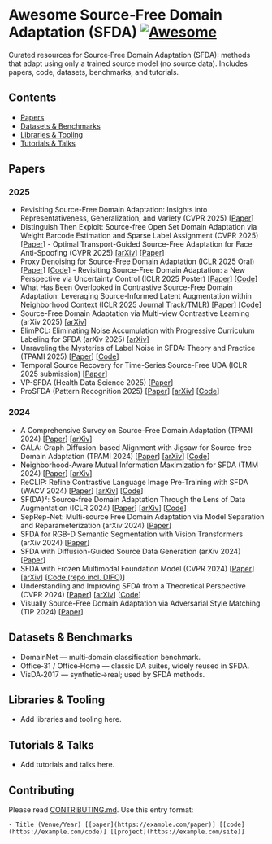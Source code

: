 # Awesome Source‑Free Domain Adaptation (SFDA) [![Awesome](https://awesome.re/badge.svg)](https://awesome.re)

Curated resources for Source‑Free Domain Adaptation (SFDA): methods that adapt using only a trained source model (no source data). Includes papers, code, datasets, benchmarks, and tutorials.
<!--lint disable awesome-github repo-url -->

## Contents
- [Papers](#papers)
- [Datasets & Benchmarks](#datasets--benchmarks)
- [Libraries & Tooling](#libraries--tooling)
- [Tutorials & Talks](#tutorials--talks)

## Papers
### 2025 
- Revisiting Source-Free Domain Adaptation: Insights into Representativeness, Generalization, and Variety (CVPR 2025) [[Paper](https://openaccess.thecvf.com/content/CVPR2025/html/Zhu_Revisiting_Source-Free_Domain_Adaptation_Insights_into_Representativeness_Generalization_and_Variety_CVPR_2025_paper.html)]
- Distinguish Then Exploit: Source-free Open Set Domain Adaptation via Weight Barcode Estimation and Sparse Label Assignment (CVPR 2025) [[Paper](https://openaccess.thecvf.com/content/CVPR2025/html/Zhao_Distinguish_Then_Exploit_Source-Free_Open_Set_Domain_Adaptation_via_Weight_Barcode_Estimation_CVPR_2025_paper.html)] - Optimal Transport-Guided Source-Free Adaptation for Face Anti-Spoofing (CVPR 2025) [[arXiv](https://arxiv.org/abs/2503.22984)] [[Paper](https://cvpr.thecvf.com/virtual/2025/poster/33252)]
- Proxy Denoising for Source-Free Domain Adaptation (ICLR 2025 Oral) [[Paper](https://openreview.net/forum?id=FIj9IEPCKr)] [[Code](https://github.com/tntek/source-free-domain-adaptation)] - Revisiting Source-Free Domain Adaptation: a New Perspective via Uncertainty Control (ICLR 2025 Poster) [[Paper](https://openreview.net/forum?id=nx9Z5Kva96)] [[Code](https://github.com/xugezheng/UCon_SFDA)]
- What Has Been Overlooked in Contrastive Source-Free Domain Adaptation: Leveraging Source-Informed Latent Augmentation within Neighborhood Context (ICLR 2025 Journal Track/TMLR) [[Paper](https://openreview.net/forum?id=iulMde3dP1)] [[Code](https://github.com/JingWang18/SiLAN)]
- Source-Free Domain Adaptation via Multi-view Contrastive Learning (arXiv 2025) [[arXiv](https://arxiv.org/abs/2507.03321)]
- ElimPCL: Eliminating Noise Accumulation with Progressive Curriculum Labeling for SFDA (arXiv 2025) [[arXiv](https://arxiv.org/abs/2503.23712)]
- Unraveling the Mysteries of Label Noise in SFDA: Theory and Practice (TPAMI 2025) [[Paper](https://www.computer.org/csdl/journal/tp/2025/05/10858421/23VPxGAlL4Q)] [[Code](https://github.com/xugezheng/labelNoiseInSFDA)]
- Temporal Source Recovery for Time-Series Source-Free UDA (ICLR 2025 submission) [[Paper](https://openreview.net/forum?id=GhM63V7z6v)]
- VP-SFDA (Health Data Science 2025) [[Paper](https://link.springer.com/article/10.1007/s42399-025-00184-9)]
- ProSFDA (Pattern Recognition 2025) [[Paper](https://www.sciencedirect.com/science/article/pii/S0031320320301556)] [[arXiv](https://arxiv.org/abs/2207.09823)] [[Code](https://github.com/ProSFDA)]

### 2024
- A Comprehensive Survey on Source-Free Domain Adaptation (TPAMI 2024) [[Paper](https://ieeexplore.ieee.org/document/10533539)] [[arXiv](https://arxiv.org/abs/2302.11803)]
- GALA: Graph Diffusion-based Alignment with Jigsaw for Source-free Domain Adaptation (TPAMI 2024) [[Paper](https://ieeexplore.ieee.org/document/10405692)] [[arXiv](https://arxiv.org/abs/2307.08740)] [[Code](https://github.com/Jerry-Luo-98/GALA)]
- Neighborhood-Aware Mutual Information Maximization for SFDA (TMM 2024) [[Paper](https://ieeexplore.ieee.org/document/10603809)] [[arXiv](https://arxiv.org/abs/2403.18239)]
- ReCLIP: Refine Contrastive Language Image Pre-Training with SFDA (WACV 2024) [[Paper](https://openaccess.thecvf.com/content/WACV2024/html/Yao_ReCLIP_Refine_Contrastive_Language_Image_Pre-Training_with_Source-Free_Domain_Adaptation_WACV_2024_paper.html)] [[arXiv](https://arxiv.org/abs/2310.10893)] [[Code](https://github.com/parasol-team/reclip)]
- SF(DA)²: Source-free Domain Adaptation Through the Lens of Data Augmentation (ICLR 2024) [[Paper](https://openreview.net/forum?id=4WJ1X0XyBI)] [[arXiv](https://arxiv.org/abs/2312.08566)] [[Code](https://github.com/shinyflight/SFDA2)]
- SepRep-Net: Multi-source Free Domain Adaptation via Model Separation and Reparameterization (arXiv 2024) [[Paper](https://arxiv.org/abs/2402.08249)]
- SFDA for RGB-D Semantic Segmentation with Vision Transformers (arXiv 2024) [[Paper](https://arxiv.org/abs/2406.19533)]
- SFDA with Diffusion-Guided Source Data Generation (arXiv 2024) [[Paper](https://arxiv.org/abs/2401.12047)]
- SFDA with Frozen Multimodal Foundation Model (CVPR 2024) [[Paper](https://openaccess.thecvf.com/content/CVPR2024/html/Tang_Source-Free_Domain_Adaptation_with_Frozen_Multimodal_Foundation_Model_CVPR_2024_paper.html)] [[arXiv](https://arxiv.org/abs/2403.11066)] [[Code (repo incl. DIFO)](https://github.com/tntek/source-free-domain-adaptation)]
- Understanding and Improving SFDA from a Theoretical Perspective (CVPR 2024) [[Paper](https://openaccess.thecvf.com/content/CVPR2024/html/Kawasaki_Understanding_and_Improving_Source-free_Domain_Adaptation_from_a_Theoretical_Perspective_CVPR_2024_paper.html)] [[arXiv](https://arxiv.org/abs/2403.15957)] [[Code](https://github.com/nttcslab/improved_sfda)]
- Visually Source-Free Domain Adaptation via Adversarial Style Matching (TIP 2024) [[Paper](https://ieeexplore.ieee.org/document/10424442)]

## Datasets & Benchmarks
- DomainNet — multi‑domain classification benchmark.
- Office‑31 / Office‑Home — classic DA suites, widely reused in SFDA.
- VisDA‑2017 — synthetic→real; used by SFDA methods.

## Libraries & Tooling
- Add libraries and tooling here.

## Tutorials & Talks
- Add tutorials and talks here.

## Contributing
Please read [CONTRIBUTING.md](CONTRIBUTING.md). Use this entry format:

```
- Title (Venue/Year) [[paper](https://example.com/paper)] [[code](https://example.com/code)] [[project](https://example.com/site)]
```
